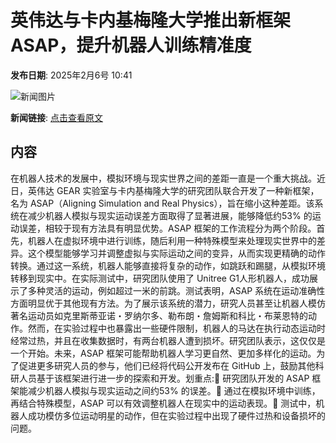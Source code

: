 # 英伟达与卡内基梅隆大学推出新框架ASAP，提升机器人训练精准度

**发布日期**: 2025年2月6号 10:41

![新闻图片](https://upload.chinaz.com/2025/0206/6387443529957942726840757.png)

**新闻链接**: [点击查看原文](https://www.aibase.com/zh/news/15100)

## 内容

在机器人技术的发展中，模拟环境与现实世界之间的差距一直是一个重大挑战。近日，英伟达 GEAR 实验室与卡内基梅隆大学的研究团队联合开发了一种新框架，名为 ASAP（Aligning Simulation and Real Physics），旨在缩小这种差距。该系统在减少机器人模拟与现实运动误差方面取得了显著进展，能够降低约53% 的运动误差，相较于现有方法具有明显优势。ASAP 框架的工作流程分为两个阶段。首先，机器人在虚拟环境中进行训练，随后利用一种特殊模型来处理现实世界中的差异。这个模型能够学习并调整虚拟与实际运动之间的变异，从而实现更精确的动作转换。通过这一系统，机器人能够直接将复杂的动作，如跳跃和踢腿，从模拟环境转移到现实中。在实际测试中，研究团队使用了 Unitree G1人形机器人，成功展示了多种灵活的运动，例如超过一米的前跳。测试表明，ASAP 系统在运动准确性方面明显优于其他现有方法。为了展示该系统的潜力，研究人员甚至让机器人模仿著名运动员如克里斯蒂亚诺・罗纳尔多、勒布朗・詹姆斯和科比・布莱恩特的动作。然而，在实验过程中也暴露出一些硬件限制，机器人的马达在执行动态运动时经常过热，并且在收集数据时，有两台机器人遭到损坏。研究团队表示，这仅仅是一个开始。未来，ASAP 框架可能帮助机器人学习更自然、更加多样化的运动。为了促进更多研究人员的参与，他们已经将代码公开发布在 GitHub 上，鼓励其他科研人员基于该框架进行进一步的探索和开发。划重点:🌟 研究团队开发的 ASAP 框架能减少机器人模拟与现实运动之间约53% 的误差。🤖 通过在模拟环境中训练，再结合特殊模型，ASAP 可以有效调整机器人在现实中的运动表现。🏀 测试中，机器人成功模仿多位运动明星的动作，但在实验过程中出现了硬件过热和设备损坏的问题。

